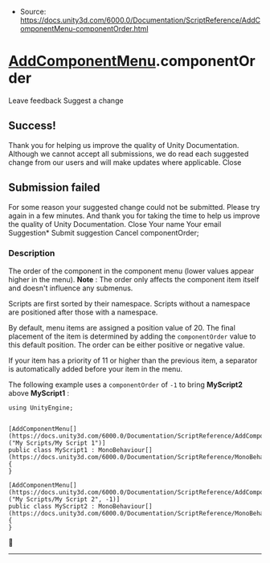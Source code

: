 * Source: https://docs.unity3d.com/6000.0/Documentation/ScriptReference/AddComponentMenu-componentOrder.html

#  [AddComponentMenu](https://docs.unity3d.com/6000.0/Documentation/ScriptReference/AddComponentMenu.html).componentOrder
Leave feedback
Suggest a change
## Success!
Thank you for helping us improve the quality of Unity Documentation. Although we cannot accept all submissions, we do read each suggested change from our users and will make updates where applicable.
Close
## Submission failed
For some reason your suggested change could not be submitted. Please <a>try again</a> in a few minutes. And thank you for taking the time to help us improve the quality of Unity Documentation.
Close
Your name Your email Suggestion* Submit suggestion
Cancel
componentOrder; 
### Description
The order of the component in the component menu (lower values appear higher in the menu).
**Note** : The order only affects the component item itself and doesn't influence any submenus.  
  
Scripts are first sorted by their namespace. Scripts without a namespace are positioned after those with a namespace.  
  
By default, menu items are assigned a position value of 20. The final placement of the item is determined by adding the `componentOrder` value to this default position. The order can be either positive or negative value.  
  
If your item has a priority of 11 or higher than the previous item, a separator is automatically added before your item in the menu.  
  
The following example uses a `componentOrder` of `-1` to bring **MyScript2** above **MyScript1** :
```
using UnityEngine;  
  

[AddComponentMenu[](https://docs.unity3d.com/6000.0/Documentation/ScriptReference/AddComponentMenu.html)("My Scripts/My Script 1")]
public class MyScript1 : MonoBehaviour[](https://docs.unity3d.com/6000.0/Documentation/ScriptReference/MonoBehaviour.html)
{
}  
  
[AddComponentMenu[](https://docs.unity3d.com/6000.0/Documentation/ScriptReference/AddComponentMenu.html)("My Scripts/My Script 2", -1)]
public class MyScript2 : MonoBehaviour[](https://docs.unity3d.com/6000.0/Documentation/ScriptReference/MonoBehaviour.html)
{
}

```

* * *
